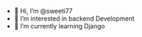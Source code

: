 - 👋 Hi, I’m @sweeti77
- 👀 I’m interested in backend Development
- 🌱 I’m currently learning Django 

<!---
sweeti77/sweeti77 is a ✨ special ✨ repository because its `README.md` (this file) appears on your GitHub profile.
You can click the Preview link to take a look at your changes.
--->
